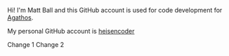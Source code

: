Hi! I'm Matt Ball and this GitHub account is used for code development for <a href="https://www.agathos.io/aboutus">Agathos</a>.

My personal GitHub account is <a href="https://github.com/heisencoder">heisencoder</a>

Change 1
Change 2
